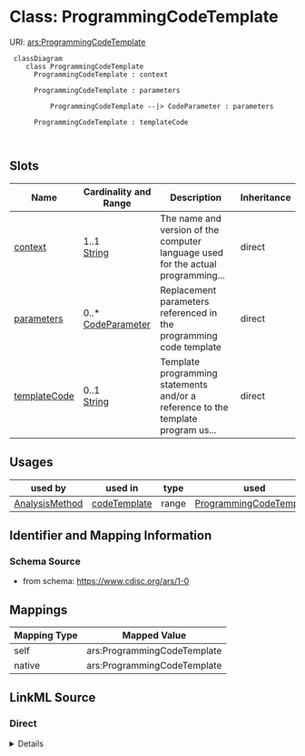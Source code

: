 # Class: ProgrammingCodeTemplate



URI: [ars:ProgrammingCodeTemplate](https://www.cdisc.org/ars/1-0ProgrammingCodeTemplate)



```mermaid
 classDiagram
    class ProgrammingCodeTemplate
      ProgrammingCodeTemplate : context
        
      ProgrammingCodeTemplate : parameters
        
          ProgrammingCodeTemplate --|> CodeParameter : parameters
        
      ProgrammingCodeTemplate : templateCode
        
      
```




<!-- no inheritance hierarchy -->


## Slots

| Name | Cardinality and Range | Description | Inheritance |
| ---  | --- | --- | --- |
| [context](context.md) | 1..1 <br/> [String](String.md) | The name and version of the computer language used for the actual programming... | direct |
| [parameters](parameters.md) | 0..* <br/> [CodeParameter](CodeParameter.md) | Replacement parameters referenced in the programming code template | direct |
| [templateCode](templateCode.md) | 0..1 <br/> [String](String.md) | Template programming statements and/or a reference to the template program us... | direct |





## Usages

| used by | used in | type | used |
| ---  | --- | --- | --- |
| [AnalysisMethod](AnalysisMethod.md) | [codeTemplate](codeTemplate.md) | range | [ProgrammingCodeTemplate](ProgrammingCodeTemplate.md) |






## Identifier and Mapping Information







### Schema Source


* from schema: https://www.cdisc.org/ars/1-0





## Mappings

| Mapping Type | Mapped Value |
| ---  | ---  |
| self | ars:ProgrammingCodeTemplate |
| native | ars:ProgrammingCodeTemplate |





## LinkML Source

<!-- TODO: investigate https://stackoverflow.com/questions/37606292/how-to-create-tabbed-code-blocks-in-mkdocs-or-sphinx -->

### Direct

<details>
```yaml
name: ProgrammingCodeTemplate
from_schema: https://www.cdisc.org/ars/1-0
rank: 1000
slots:
- context
- parameters
- templateCode

```
</details>

### Induced

<details>
```yaml
name: ProgrammingCodeTemplate
from_schema: https://www.cdisc.org/ars/1-0
rank: 1000
attributes:
  context:
    name: context
    description: The name and version of the computer language used for the actual
      programming statements provided.
    examples:
    - value: SAS Version 9.2
    from_schema: https://www.cdisc.org/ars/1-0
    rank: 1000
    alias: context
    owner: ProgrammingCodeTemplate
    domain_of:
    - ProgrammingCodeTemplate
    range: string
    required: true
  parameters:
    name: parameters
    description: Replacement parameters referenced in the programming code template.
    from_schema: https://www.cdisc.org/ars/1-0
    rank: 1000
    multivalued: true
    alias: parameters
    owner: ProgrammingCodeTemplate
    domain_of:
    - ProgrammingCodeTemplate
    range: CodeParameter
    inlined: true
    inlined_as_list: true
  templateCode:
    name: templateCode
    description: Template programming statements and/or a reference to the template
      program used to perform the specific analysis.
    from_schema: https://www.cdisc.org/ars/1-0
    rank: 1000
    alias: templateCode
    owner: ProgrammingCodeTemplate
    domain_of:
    - ProgrammingCodeTemplate
    range: string
    any_of:
    - range: string
    - range: DocumentRef

```
</details>